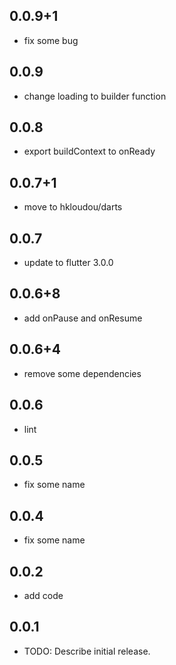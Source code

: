 ## 0.0.9+1
* fix some bug
## 0.0.9
* change loading to builder function

## 0.0.8
* export buildContext to onReady

## 0.0.7+1
* move to hkloudou/darts

## 0.0.7
* update to flutter 3.0.0

## 0.0.6+8
* add onPause and onResume

## 0.0.6+4
* remove some dependencies

## 0.0.6
* lint


## 0.0.5
* fix some name


## 0.0.4
* fix some name


## 0.0.2
* add code


## 0.0.1
* TODO: Describe initial release.